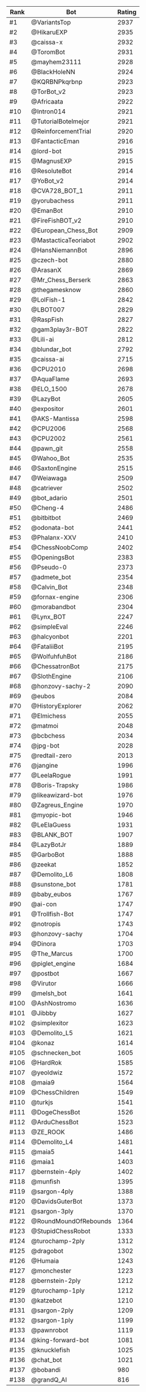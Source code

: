 Rank|Bot|Rating
---|---|---
#1|@VariantsTop|2937
#2|@HikaruEXP|2935
#3|@caissa-x|2932
#4|@ToromBot|2931
#5|@mayhem23111|2928
#6|@BlackHoleNN|2924
#7|@KQRBNPkqrbnp|2923
#8|@TorBot_v2|2923
#9|@Africaata|2922
#10|@Intron014|2921
#11|@TutorialBotelmejor|2921
#12|@ReinforcementTrial|2920
#13|@FantacticEman|2916
#14|@lord-bot|2915
#15|@MagnusEXP|2915
#16|@ResoluteBot|2914
#17|@YoBot_v2|2914
#18|@CVA728_BOT_1|2911
#19|@yorubachess|2911
#20|@EmanBot|2910
#21|@FireFishBOT_v2|2910
#22|@European_Chess_Bot|2909
#23|@MastacticaTeoriabot|2902
#24|@HansNiemannBot|2896
#25|@czech-bot|2880
#26|@ArasanX|2869
#27|@Mr_Chess_Berserk|2863
#28|@thegamesknow|2860
#29|@LolFish-1|2842
#30|@LBOT007|2829
#31|@RaspFish|2827
#32|@gam3play3r-BOT|2822
#33|@Lili-ai|2812
#34|@blundar_bot|2792
#35|@caissa-ai|2715
#36|@CPU2010|2698
#37|@AquaFlame|2693
#38|@ELO_1500|2678
#39|@LazyBot|2605
#40|@expositor|2601
#41|@AKS-Mantissa|2598
#42|@CPU2006|2568
#43|@CPU2002|2561
#44|@pawn_git|2558
#45|@Wahoo_Bot|2535
#46|@SaxtonEngine|2515
#47|@Weiawaga|2509
#48|@catriever|2502
#49|@bot_adario|2501
#50|@Cheng-4|2486
#51|@bitbitbot|2469
#52|@odonata-bot|2441
#53|@Phalanx-XXV|2410
#54|@ChessNoobComp|2402
#55|@OpeningsBot|2383
#56|@Pseudo-0|2373
#57|@admete_bot|2354
#58|@Calvin_Bot|2348
#59|@fornax-engine|2306
#60|@morabandbot|2304
#61|@Lynx_BOT|2247
#62|@simpleEval|2246
#63|@halcyonbot|2201
#64|@FataliiBot|2195
#65|@WolfuhfuhBot|2186
#66|@ChessatronBot|2175
#67|@SlothEngine|2106
#68|@honzovy-sachy-2|2090
#69|@eubos|2084
#70|@HistoryExplorer|2062
#71|@Elmichess|2055
#72|@matmoi|2048
#73|@bcbchess|2034
#74|@jpg-bot|2028
#75|@redtail-zero|2013
#76|@jangine|1996
#77|@LeelaRogue|1991
#78|@Boris-Trapsky|1986
#79|@likeawizard-bot|1976
#80|@Zagreus_Engine|1970
#81|@myopic-bot|1946
#82|@LeElaGuess|1931
#83|@BLANK_BOT|1907
#84|@LazyBotJr|1889
#85|@GarboBot|1888
#86|@zeekat|1852
#87|@Demolito_L6|1808
#88|@sunstone_bot|1781
#89|@baby_eubos|1767
#90|@ai-con|1747
#91|@Trollfish-Bot|1747
#92|@notropis|1743
#93|@honzovy-sachy|1704
#94|@Dinora|1703
#95|@The_Marcus|1700
#96|@piglet_engine|1684
#97|@postbot|1667
#98|@Virutor|1666
#99|@melsh_bot|1641
#100|@AshNostromo|1636
#101|@Jibbby|1627
#102|@simplexitor|1623
#103|@Demolito_L5|1621
#104|@konaz|1614
#105|@schnecken_bot|1605
#106|@HardRok|1585
#107|@yeoldwiz|1572
#108|@maia9|1564
#109|@ChessChildren|1549
#110|@turkjs|1541
#111|@DogeChessBot|1526
#112|@ArduChessBot|1523
#113|@ZE_ROOK|1486
#114|@Demolito_L4|1481
#115|@maia5|1441
#116|@maia1|1403
#117|@bernstein-4ply|1402
#118|@munfish|1395
#119|@sargon-4ply|1388
#120|@DavidsGuterBot|1373
#121|@sargon-3ply|1370
#122|@RoundMoundOfRebounds|1364
#123|@StupidChessRobot|1333
#124|@turochamp-2ply|1312
#125|@dragobot|1302
#126|@Humaia|1243
#127|@monchester|1223
#128|@bernstein-2ply|1212
#129|@turochamp-1ply|1212
#130|@katzebot|1210
#131|@sargon-2ply|1209
#132|@sargon-1ply|1199
#133|@pawnrobot|1119
#134|@king-forward-bot|1081
#135|@knucklefish|1025
#136|@chat_bot|1021
#137|@bobandi|980
#138|@grandQ_AI|816
